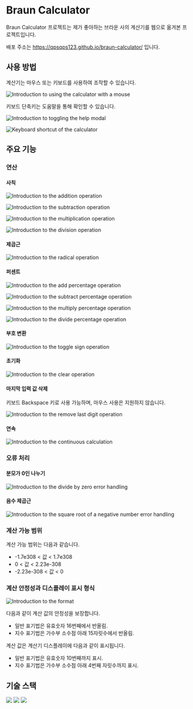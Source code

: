 # Braun Calculator

Braun Calculator 프로젝트는 제가 좋아하는 브라운 사의 계산기를 웹으로 옮겨본 프로젝트입니다.

배포 주소는 https://qpsqps123.github.io/braun-calculator/ 입니다.

## 사용 방법

계산기는 마우스 또는 키보드를 사용하여 조작할 수 있습니다.

![Introduction to using the calculator with a mouse](./images/readme/braun-calculator-readme-mouse-click-method.gif)

키보드 단축키는 도움말을 통해 확인할 수 있습니다.

![Introduction to toggling the help modal](./images/readme/braun-calculator-readme-help.gif)

![Keyboard shortcut of the calculator](./images/readme/braun-calculator-readme-shortcut.png)

## 주요 기능

### 연산

#### 사칙

![Introduction to the addition operation](./images/readme/braun-calculator-readme-add.gif)

![Introduction to the subtraction operation](./images/readme/braun-calculator-readme-subtract.gif)

![Introduction to the multiplication operation](./images/readme/braun-calculator-readme-multiply.gif)

![Introduction to the division operation](./images/readme/braun-calculator-readme-divide.gif)

#### 제곱근

![Introduction to the radical operation](./images/readme/braun-calculator-readme-radical.gif)

#### 퍼센트

![Introduction to the add percentage operation](./images/readme/braun-calculator-readme-percentage-add.gif)

![Introduction to the subtract percentage operation](./images/readme/braun-calculator-readme-percentage-subtract.gif)

![Introduction to the multiply percentage operation](./images/readme/braun-calculator-readme-percentage-multiply.gif)

![Introduction to the divide percentage operation](./images/readme/braun-calculator-readme-percentage-divide.gif)

#### 부호 변환

![Introduction to the toggle sign operation](./images/readme/braun-calculator-readme-toggle-sign.gif)

#### 초기화

![Introduction to the clear operation](./images/readme/braun-calculator-readme-clear.gif)

#### 마지막 입력 값 삭제

키보드 Backspace 키로 사용 가능하며, 마우스 사용은 지원하지 않습니다.

![Introduction to the remove last digit operation](./images/readme/braun-calculator-readme-remove-last-digit.gif)

#### 연속

![Introduction to the continuous calculation](./images/readme/braun-calculator-readme-continuous-calculation.gif)

### 오류 처리

#### 분모가 0인 나누기

![Introduction to the divide by zero error handling](./images/readme/braun-calculator-readme-denominator-error.gif)

#### 음수 제곱근

![Introduction to the square root of a negative number error handling](./images/readme/braun-calculator-readme-invalid-input-error.gif)

### 계산 가능 범위

계산 가능 범위는 다음과 같습니다.

- -1.7e308 < 값 < 1.7e308
- 0 < 값 < 2.23e-308
- -2.23e-308 < 값 < 0

### 계산 안정성과 디스플레이 표시 형식

![Introduction to the format](./images/readme/braun-calculator-readme-format.png)

다음과 같이 계산 값의 안정성을 보장합니다.

- 일반 표기법은 유효숫자 16번째에서 반올림.
- 지수 표기법은 가수부 소수점 아래 15자릿수에서 반올림.

계산 값은 계산기 디스플레이에 다음과 같이 표시됩니다.

- 일반 표기법은 유효숫자 10번째까지 표시.
- 지수 표기법은 가수부 소수점 아래 4번째 자릿수까지 표시.

## 기술 스택

<img src="https://img.shields.io/badge/HTML5-E34F26?style=for-the-badge&logo=html5&logoColor=white">
<img src="https://img.shields.io/badge/CSS3-1572B6?style=for-the-badge&logo=css3&logoColor=white">
<img src="https://img.shields.io/badge/JavaScript-F7DF1E?style=for-the-badge&logo=javascript&logoColor=white">

